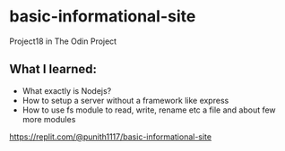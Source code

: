 # basic-informational-site
Project18 in The Odin Project

## What I learned:
- What exactly is Nodejs?
- How to setup a server without a framework like express
- How to use fs module to read, write, rename etc a file and about few more modules

https://replit.com/@punith1117/basic-informational-site
